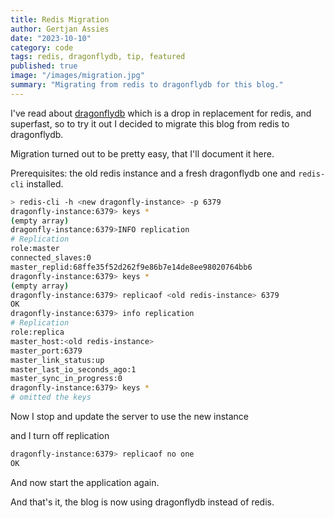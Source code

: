 ```yaml
---
title: Redis Migration
author: Gertjan Assies
date: "2023-10-10"
category: code
tags: redis, dragonflydb, tip, featured
published: true
image: "/images/migration.jpg"
summary: "Migrating from redis to dragonflydb for this blog."
---
```


I've read about [dragonflydb](https://dragonflydb.io) which is a drop in replacement for redis, and superfast, so to try it out I decided to migrate this blog from redis to dragonflydb.

Migration turned out to be pretty easy, that I'll document it here.

Prerequisites: the old redis instance and a fresh dragonflydb one and `redis-cli` installed.

```bash
> redis-cli -h <new dragonfly-instance> -p 6379
dragonfly-instance:6379> keys *
(empty array)
dragonfly-instance:6379>INFO replication
# Replication
role:master
connected_slaves:0
master_replid:68ffe35f52d262f9e86b7e14de8ee98020764bb6
dragonfly-instance:6379> keys *
(empty array)
dragonfly-instance:6379> replicaof <old redis-instance> 6379
OK
dragonfly-instance:6379> info replication
# Replication
role:replica
master_host:<old redis-instance>
master_port:6379
master_link_status:up
master_last_io_seconds_ago:1
master_sync_in_progress:0
dragonfly-instance:6379> keys *
# omitted the keys
```

Now I stop and update the server to use the new instance 

and I turn off replication

```bash
dragonfly-instance:6379> replicaof no one
OK
```

And now start the application again.

And that's it, the blog is now using dragonflydb instead of redis.
